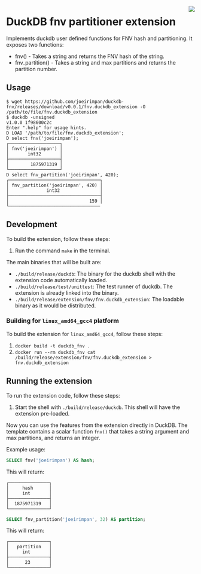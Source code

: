 <a href="https://zerodha.tech"><img src="https://zerodha.tech/static/images/github-badge.svg" align="right" /></a>

# DuckDB fnv partitioner extension

Implements duckdb user defined functions for FNV hash and partitioning. It exposes two functions:

- fnv() - Takes a string and returns the FNV hash of the string.
- fnv_partition() - Takes a string and max partitions and returns the partition number.


## Usage

```
$ wget https://github.com/joeirimpan/duckdb-fnv/releases/download/v0.0.1/fnv.duckdb_extension -O /path/to/file/fnv.duckdb_extension
$ duckdb -unsigned
v1.0.0 1f98600c2c
Enter ".help" for usage hints.
D LOAD '/path/to/file/fnv.duckdb_extension';
D select fnv('joeirimpan');
┌───────────────────┐
│ fnv('joeirimpan') │
│       int32       │
├───────────────────┤
│        1875971319 │
└───────────────────┘
D select fnv_partition('joeirimpan', 420);
┌──────────────────────────────────┐
│ fnv_partition('joeirimpan', 420) │
│              int32               │
├──────────────────────────────────┤
│                              159 │
└──────────────────────────────────
```

## Development

To build the extension, follow these steps:

1. Run the command `make` in the terminal.

The main binaries that will be built are:

- `./build/release/duckdb`: The binary for the duckdb shell with the extension code automatically loaded.
- `./build/release/test/unittest`: The test runner of duckdb. The extension is already linked into the binary.
- `./build/release/extension/fnv/fnv.duckdb_extension`: The loadable binary as it would be distributed.

### Building for `linux_amd64_gcc4` platform

To build the extension for `linux_amd64_gcc4`, follow these steps:

1. `docker build -t duckdb_fnv .`
2. `docker run --rm duckdb_fnv cat /build/release/extension/fnv/fnv.duckdb_extension > fnv.duckdb_extension`

## Running the extension

To run the extension code, follow these steps:

1. Start the shell with `./build/release/duckdb`. This shell will have the extension pre-loaded.

Now you can use the features from the extension directly in DuckDB. The template contains a scalar function `fnv()` that takes a string argument and max partitions, and returns an integer.

Example usage:

```sql
SELECT fnv('joeirimpan') AS hash;
```

This will return:

```
┌───────────────┐
│     hash      │
│     int       │
├───────────────┤
│  1875971319   │
└───────────────┘
```

```sql
SELECT fnv_partition('joeirimpan', 32) AS partition;
```

This will return:

```
┌───────────────┐
│   partition   │
│     int       │
├───────────────┤
│      23       │
└───────────────┘
```
